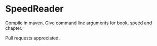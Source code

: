 # SpeedReader

Compile in maven. Give command line arguments for book, speed and chapter.

Pull requests appreciated.
